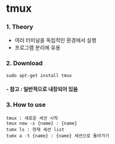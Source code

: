 # tmux

### 1. Theory ###
  - 여러 터미널을 독립적인 환경에서 실행
  - 프로그램 분리에 유용

### 2. Download ###
  ```
  sudo apt-get install tmux
  ```
  #### - 참고 : 일반적으로 내장되어 있음

### 3. How to use ###

  ```
  tmux : 새로운 세션 시작
  tmux new -s {name} : {name}
  tumx ls : 현재 세션 list
  tumx a -t {name} : {name} 세션으로 돌아가기
  ```
